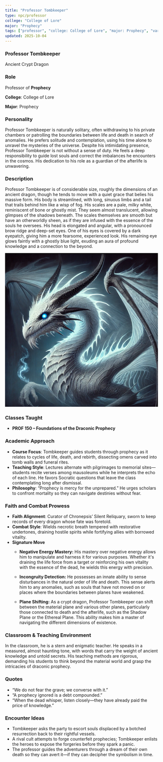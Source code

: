 ```yaml
---
title: "Professor Tombkeeper"
type: npc/professor
college: "College of Lore"
major: "Prophecy"
tags: ["professor", "college: College of Lore", "major: Prophecy", "variant:crypt"]
updated: 2025-10-04
---
```


### Professor Tombkeeper

Ancient Crypt Dragon

### Role

Professor of **Prophecy**

**College**: College of Lore

**Major**: Prophecy

### Personality

Professor Tombkeeper is naturally solitary, often withdrawing to his private chambers or patrolling the boundaries between life and death in search of anomalies. He prefers solitude and contemplation, using his time alone to unravel the mysteries of the universe. Despite his intimidating presence, Professor Tombkeeper is not without a sense of duty. He feels a deep responsibility to guide lost souls and correct the imbalances he encounters in the cosmos. His dedication to his role as a guardian of the afterlife is unwavering.

### Description

Professor Tombkeeper is of considerable size, roughly the dimensions of an ancient dragon, though he tends to move with a quiet grace that belies his massive form. His body is streamlined, with long, sinuous limbs and a tail that trails behind him like a wisp of fog. His scales are a pale, milky white, reminiscent of bone or ghostly mist. They seem almost translucent, allowing glimpses of the shadows beneath. The scales themselves are smooth but have an otherworldly sheen, as if they are infused with the essence of the souls he oversees. His head is elongated and angular, with a pronounced brow ridge and deep-set eyes. One of his eyes is covered by a dark eyepatch, giving him a more fearsome, experienced look. His remaining eye glows faintly with a ghostly blue light, exuding an aura of profound knowledge and a connection to the beyond.

![D60D4A50-2CAD-4467-B57A-A59AB1DF0987](/assets/images/D60D4A50-2CAD-4467-B57A-A59AB1DF0987.webp)

### Classes Taught

- **PROF 150 – Foundations of the Draconic Prophecy**



### Academic Approach

- **Course Focus**: Tombkeeper guides students through prophecy as it relates to cycles of life, death, and rebirth, dissecting omens carved into tomb walls and funeral rites.
- **Teaching Style**: Lectures alternate with pilgrimages to memorial sites—students recite verses among mausoleums while he interprets the echo of each line. He favors Socratic questions that leave the class contemplating long after dismissal.
- **Philosophy**: “Prophecy is mercy for the unprepared.” He urges scholars to confront mortality so they can navigate destinies without fear.

### Faith and Combat Prowess

- **Faith Alignment**: Curator of Chronepsis’ Silent Reliquary, sworn to keep records of every dragon whose fate was foretold.
- **Combat Style**: Wields necrotic breath tempered with restorative undertones, draining hostile spirits while fortifying allies with borrowed vitality.
- **Signature Move**
  - **Negative Energy Mastery:** His mastery over negative energy allows him to manipulate and harness it for various purposes. Whether it's draining the life force from a target or reinforcing his own vitality with the essence of the dead, he wields this energy with precision.

  - **Incongruity Detection:** He possesses an innate ability to sense disturbances in the natural order of life and death. This sense alerts him to any anomalies, such as souls that have not moved on or places where the boundaries between planes have weakened.

  - **Plane Shifting:** As a crypt dragon, Professor Tombkeeper can shift between the material plane and various other planes, particularly those connected to death and the afterlife, such as the Shadow Plane or the Ethereal Plane. This ability makes him a master of navigating the different dimensions of existence.

### Classroom & Teaching Environment

In the classroom, he is a stern and enigmatic teacher. He speaks in a measured, almost haunting tone, with words that carry the weight of ancient knowledge and untold secrets. His teaching methods are rigorous, demanding his students to think beyond the material world and grasp the intricacies of draconic prophecy.

### Quotes

- “We do not fear the grave; we converse with it.”
- “A prophecy ignored is a debt compounded.”
- “When the dead whisper, listen closely—they have already paid the price of knowledge.”

### Encounter Ideas

- Tombkeeper asks the party to escort souls displaced by a botched resurrection back to their rightful vessels.
- A rival cult attempts to forge counterfeit prophecies; Tombkeeper enlists the heroes to expose the forgeries before they spark a panic.
- The professor guides the adventurers through a dream of their own death so they can avert it—if they can decipher the symbolism in time.

